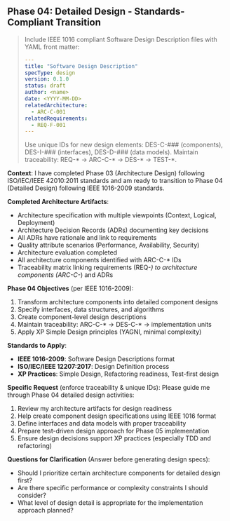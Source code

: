 ## Phase 04: Detailed Design - Standards-Compliant Transition

> Include IEEE 1016 compliant Software Design Description files with YAML front matter:
> ```yaml
> ---
> title: "Software Design Description"
> specType: design
> version: 0.1.0
> status: draft
> author: <name>
> date: <YYYY-MM-DD>
> relatedArchitecture:
>   - ARC-C-001
> relatedRequirements:
>   - REQ-F-001
> ---
> ```
> Use unique IDs for new design elements: DES-C-### (components), DES-I-### (interfaces), DES-D-### (data models). Maintain traceability: REQ-* → ARC-C-* → DES-* → TEST-*.

**Context**: I have completed Phase 03 (Architecture Design) following ISO/IEC/IEEE 42010:2011 standards and am ready to transition to Phase 04 (Detailed Design) following IEEE 1016-2009 standards.

**Completed Architecture Artifacts**:
- Architecture specification with multiple viewpoints (Context, Logical, Deployment)
- Architecture Decision Records (ADRs) documenting key decisions
- All ADRs have rationale and link to requirements
- Quality attribute scenarios (Performance, Availability, Security)
- Architecture evaluation completed
- All architecture components identified with ARC-C-* IDs
- Traceability matrix linking requirements (REQ-*) to architecture components (ARC-C-*) and ADRs


**Phase 04 Objectives** (per IEEE 1016-2009):
1. Transform architecture components into detailed component designs
2. Specify interfaces, data structures, and algorithms
3. Create component-level design descriptions
4. Maintain traceability: ARC-C-* → DES-C-* → implementation units
5. Apply XP Simple Design principles (YAGNI, minimal complexity)

**Standards to Apply**:
- **IEEE 1016-2009**: Software Design Descriptions format
- **ISO/IEC/IEEE 12207:2017**: Design Definition process
- **XP Practices**: Simple Design, Refactoring readiness, Test-first design

**Specific Request** (enforce traceability & unique IDs):
Please guide me through Phase 04 detailed design activities:
1. Review my architecture artifacts for design readiness
2. Help create component design specifications using IEEE 1016 format
3. Define interfaces and data models with proper traceability
4. Prepare test-driven design approach for Phase 05 implementation
5. Ensure design decisions support XP practices (especially TDD and refactoring)

**Questions for Clarification** (Answer before generating design specs):
- Should I prioritize certain architecture components for detailed design first?
- Are there specific performance or complexity constraints I should consider?
- What level of design detail is appropriate for the implementation approach planned?